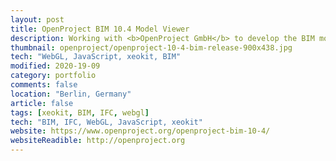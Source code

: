 ```yaml
---
layout: post
title: OpenProject BIM 10.4 Model Viewer
description: Working with <b>OpenProject GmbH</b> to develop the BIM model viewer within the browser-based OpenProject construction management software. Built on the xeokit SDK. 
thumbnail: openproject/openproject-10-4-bim-release-900x438.jpg
tech: "WebGL, JavaScript, xeokit, BIM"
modified: 2020-19-09
category: portfolio
comments: false
location: "Berlin, Germany"
article: false
tags: [xeokit, BIM, IFC, webgl]
tech: "BIM, IFC, WebGL, JavaScript, xeokit"
website: https://www.openproject.org/openproject-bim-10-4/
websiteReadible: http://openproject.org
---
```

